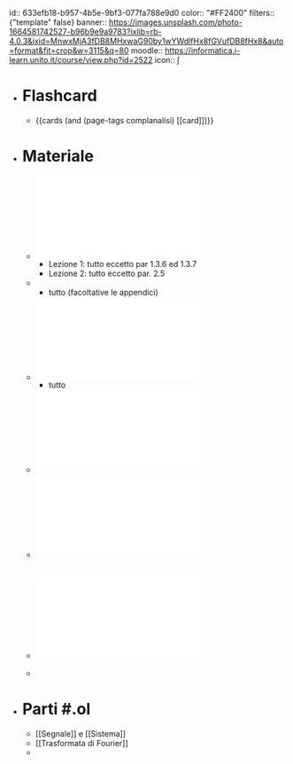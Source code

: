 id:: 633efb18-b957-4b5e-9bf3-077fa788e9d0
color:: "#FF2400"
filters:: {"template" false}
banner:: https://images.unsplash.com/photo-1664581742527-b96b9e9a9783?ixlib=rb-4.0.3&ixid=MnwxMjA3fDB8MHxwaG90by1wYWdlfHx8fGVufDB8fHx8&auto=format&fit=crop&w=3115&q=80
moodle:: https://informatica.i-learn.unito.it/course/view.php?id=2522
icon:: ∫

- # Flashcard
	- {{cards (and (page-tags complanalisi) [[card]])}}
- # Materiale
	- ![Gasquet-Witomski](../assets/gasquet-witomski_annotato.pdf)
		- Lezione 1: tutto eccetto par 1.3.6 ed 1.3.7
		- Lezione 2: tutto eccetto par. 2.5
	-
		- tutto (facoltative le appendici)
	- ![Trasformata di Gabor](../assets/Trasformata_di_Gabor.pdf)
		- tutto
	- ![Numeri complessi - libro](../assets/Numeri_Complessi.pdf)
	- ![Numeri complessi - appunti](../assets/appunti_num_complessi.pdf)
	- ## ![Appunti](../assets/complanalisi-appunti.pdf)
	-
- # Parti #.ol
	- [[Segnale]] e [[Sistema]]
	- [[Trasformata di Fourier]]
	-